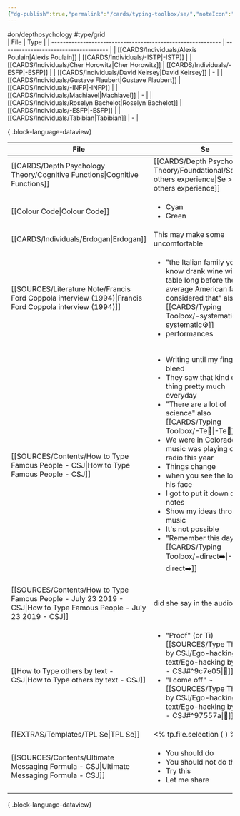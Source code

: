 ```yaml
---
{"dg-publish":true,"permalink":"/cards/typing-toolbox/se/","noteIcon":"1","created":"2023-02-26T21:04:18.636+01:00","updated":"2023-06-18T09:08:09.421+02:00"}
---
```


#on/depthpsychology #type/grid  
| File                                                        | Type                                  |
| ----------------------------------------------------------- | ------------------------------------- |
| [[CARDS/Individuals/Alexis Poulain\|Alexis Poulain]]     | [[CARDS/Individuals/-ISTP\|-ISTP]] |
| [[CARDS/Individuals/Cher Horowitz\|Cher Horowitz]]       | [[CARDS/Individuals/-ESFP\|-ESFP]] |
| [[CARDS/Individuals/David Keirsey\|David Keirsey]]       | \-                                    |
| [[CARDS/Individuals/Gustave Flaubert\|Gustave Flaubert]] | [[CARDS/Individuals/-INFP\|-INFP]] |
| [[CARDS/Individuals/Machiavel\|Machiavel]]               | \-                                    |
| [[CARDS/Individuals/Roselyn Bachelot\|Roselyn Bachelot]] | [[CARDS/Individuals/-ESFP\|-ESFP]] |
| [[CARDS/Individuals/Tabibian\|Tabibian]]                 | \-                                    |

{ .block-language-dataview}

| File                                                                                                                   | Se                                                                                                                                                                                                                                                                                                                                                                                                                                                             |
| ---------------------------------------------------------------------------------------------------------------------- | -------------------------------------------------------------------------------------------------------------------------------------------------------------------------------------------------------------------------------------------------------------------------------------------------------------------------------------------------------------------------------------------------------------------------------------------------------------- |
| [[CARDS/Depth Psychology Theory/Cognitive Functions\|Cognitive Functions]]                                          | [[CARDS/Depth Psychology Theory/Foundational/Se#What others experience\|Se > What others experience]]                                                                                                                                                                                                                                                                                                                                                       |
| [[Colour Code\|Colour Code]]                                                                                        | <ul><li>Cyan</li><li>Green</li></ul>                                                                                                                                                                                                                                                                                                                                                                                                                           |
| [[CARDS/Individuals/Erdogan\|Erdogan]]                                                                              | This may make some uncomfortable                                                                                                                                                                                                                                                                                                                                                                                                                               |
| [[SOURCES/Literature Note/Francis Ford Coppola interview (1994)\|Francis Ford Coppola interview (1994)]]            | <ul><li>"the Italian family you know drank wine with the table long before the average American family considered that" also [[CARDS/Typing Toolbox/-systematic⚙️\|-systematic⚙️]]</li><li>performances</li></ul>                                                                                                                                                                                                                                                                                  |
| [[SOURCES/Contents/How to Type Famous People - CSJ\|How to Type Famous People - CSJ]]                               | <ul><li>Writing until my fingers bleed</li><li>They saw that kind of thing pretty much everyday</li><li>"There are a lot of science" also [[CARDS/Typing Toolbox/-Te🏹\|-Te🏹]]</li><li>We were in Colorado, this music was playing on the radio this year</li><li>Things change</li><li>when you see the look on his face</li><li>I got to put it down on my notes</li><li>Show my ideas through music</li><li>It's not possible</li><li>"Remember this day" also [[CARDS/Typing Toolbox/-direct➡️\|-direct➡️]]</li></ul> |
| [[SOURCES/Contents/How to Type Famous People - July 23 2019 - CSJ\|How to Type Famous People - July 23 2019 - CSJ]] | did she say in the audio                                                                                                                                                                                                                                                                                                                                                                                                                                       |
| [[How to Type others by text - CSJ\|How to Type others by text - CSJ]]                                              | <ul><li>"Proof" (or Ti) [[SOURCES/Type Theory by CSJ/Ego-hacking by text/Ego-hacking by Text - CSJ#^9c7e05\\|🔗]]</li><li>"I come off" ~ [[SOURCES/Type Theory by CSJ/Ego-hacking by text/Ego-hacking by Text - CSJ#^97557a\\|🔗]]</li></ul>                                                                                                                                                                                                                                                                                                                 |
| [[EXTRAS/Templates/TPL Se\|TPL Se]]                                                                                 | <% tp.file.selection ( ) %>                                                                                                                                                                                                                                                                                                                                                                                                                                    |
| [[SOURCES/Contents/Ultimate Messaging Formula - CSJ\|Ultimate Messaging Formula - CSJ]]                             | <ul><li>You should do</li><li>You should not do this</li><li>Try this</li><li>Let me share</li></ul>                                                                                                                                                                                                                                                                                                                                                           |

{ .block-language-dataview}
